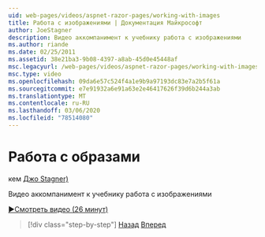 ```yaml
---
uid: web-pages/videos/aspnet-razor-pages/working-with-images
title: Работа с изображениями | Документация Майкрософт
author: JoeStagner
description: Видео аккомпанимент к учебнику работа с изображениями
ms.author: riande
ms.date: 02/25/2011
ms.assetid: 38e21ba3-9b08-4397-a8ab-45d0e45448af
msc.legacyurl: /web-pages/videos/aspnet-razor-pages/working-with-images
msc.type: video
ms.openlocfilehash: 09da6e57c524f4a1e9b9a97193dc83e7a2b5f61a
ms.sourcegitcommit: e7e91932a6e91a63e2e46417626f39d6b244a3ab
ms.translationtype: MT
ms.contentlocale: ru-RU
ms.lasthandoff: 03/06/2020
ms.locfileid: "78514080"
---
```

# <a name="working-with-images"></a>Работа с образами

кем [Джо Stagner)](https://github.com/JoeStagner)

Видео аккомпанимент к учебнику работа с изображениями

[&#9654;Смотреть видео (26 минут)](https://channel9.msdn.com/Blogs/ASP-NET-Site-Videos/working-with-images)

> [!div class="step-by-step"]
> [Назад](working-with-files.md)
> [Вперед](working-with-video.md)
